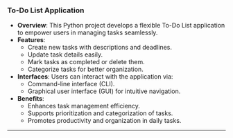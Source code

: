 ### To-Do List Application

- **Overview**: This Python project develops a flexible To-Do List application to empower users in managing tasks seamlessly.
- **Features**:
  - Create new tasks with descriptions and deadlines.
  - Update task details easily.
  - Mark tasks as completed or delete them.
  - Categorize tasks for better organization.
- **Interfaces**: Users can interact with the application via:
  - Command-line interface (CLI).
  - Graphical user interface (GUI) for intuitive navigation.
- **Benefits**:
  - Enhances task management efficiency.
  - Supports prioritization and categorization of tasks.
  - Promotes productivity and organization in daily tasks.

---
